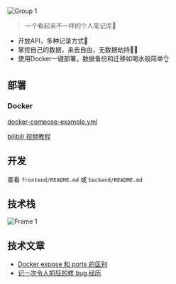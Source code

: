 ![Group 1](https://github.com/Rabithua/Rote/assets/34543831/a06d5a5b-0580-4138-9282-449a725cd287)

> 一个看起来不一样的个人笔记库🤔

- 开放API，多种记录方式🤩
- 掌控自己的数据，来去自由，无数据劫持🙅🏻
- 使用Docker一键部署，数据备份和迁移如喝水般简单👌

## 部署

### Docker

[docker-compose-example.yml](https://github.com/Rabithua/Rote/blob/main/docker-compose-example.yml)

[bilibili 视频教程](https://www.bilibili.com/video/BV1es3aeKEQu)

## 开发

查看 `frontend/README.md` 或 `backend/README.md`

## 技术栈
![Frame 1](https://github.com/Rabithua/Rote/assets/34543831/fc00f797-82bc-47fe-8c75-36ea0b1f6f76)

## 技术文章

- [Docker expose 和 ports 的区别](https://talk.wowow.club/d/282-docker-expose-he-ports-de-qu-bie/4)
- [记一次令人抓狂的修 bug 经历](https://rabithua.club/archives/796/)
